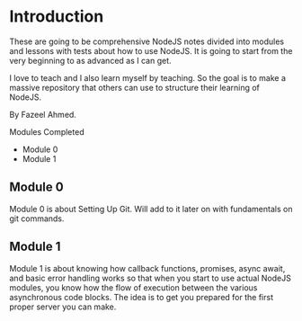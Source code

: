 # Introduction

These are going to be comprehensive NodeJS notes divided into modules and lessons with tests 
about how to use NodeJS. It is going to start from the very beginning to as advanced as I can get. 

I love to teach and I also learn myself by teaching. So the goal is to make a massive repository that others
can use to structure their learning of NodeJS.

By Fazeel Ahmed.

Modules Completed
- Module 0
- Module 1

## Module 0
Module 0 is about Setting Up Git. Will add to it later on with fundamentals on git commands. 

## Module 1
Module 1 is about knowing how callback functions, promises, async await, and basic error handling works
so that when you start to use actual NodeJS modules, you know how the flow of execution between the various
asynchronous code blocks. The idea is to get you prepared for the first proper server you can make. 